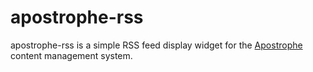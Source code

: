 # apostrophe-rss

apostrophe-rss is a simple RSS feed display widget for the [Apostrophe](http://apostrophenow.org) content management system.
